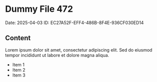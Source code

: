 # Dummy File 472

Date: 2025-04-03
ID: EC27A52F-EFF4-486B-8F4E-936CF030ED14

## Content

Lorem ipsum dolor sit amet, consectetur adipiscing elit.
Sed do eiusmod tempor incididunt ut labore et dolore magna aliqua.

* Item 1
* Item 2
* Item 3
